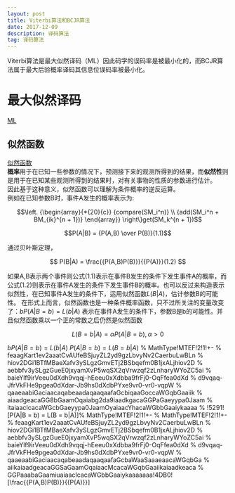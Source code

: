 ```yaml
---
layout: post
title: Viterbi算法和BCJR算法
date: 2017-12-09
description: 译码算法
tag: 译码算法
---
```


Viterbi算法是最大似然译码（ML）因此码字的误码率是被最小化的，而BCJR算法属于最大后验概率译码其信息位误码率被最小化。

# 最大似然译码

[ML](https://zh.wikipedia.org/wiki/%E6%9C%80%E5%A4%A7%E4%BC%BC%E7%84%B6%E4%BC%B0%E8%AE%A1 "https://zh.wikipedia.org/wiki/%E6%9C%80%E5%A4%A7%E4%BC%BC%E7%84%B6%E4%BC%B0%E8%AE%A1")

## 似然函数

[似然函数](https://zh.wikipedia.org/wiki/%E4%BC%BC%E7%84%B6%E5%87%BD%E6%95%B0 "https://zh.wikipedia.org/wiki/%E4%BC%BC%E7%84%B6%E5%87%BD%E6%95%B0")
<br />
**概率**用于在已知一些参数的情况下，预测接下来的观测所得到的结果，而**似然性**则是用于在已知某些观测所得到的结果时，对有关事物的性质的参数进行估计。
<br />
因此基于这种意义，似然函数可以理解为条件概率的逆反运算。
<br />例如在已知参数B时，事件A发生的概率表示为:

$$\left. {\begin{array}{*{20}{c}}
  {compare(SM_i^n)} \\ 
  {add(SM_i^n + BM_{ik}^{n + 1})} 
\end{array}} \right\}get(SM_k^{n + 1})$$

$$P(A|B) = {P(A,B) \over P(B)}(1.1)$$

通过贝叶斯定理，

$$ P(B|A) = \frac{{P(A,B)P(B)}}{{P(A)}}(1.2) $$

如果A,B表示两个事件则公式(1.1)表示在事件B发生的条件下发生事件A的概率，而公式(1.2)则表示在事件A发生的条件下发生事件B的概率。也可以反过来构造表示似然性，在已知事件A发生的条件下，运用似然函数$L(B|A)$，估计参数B的可能性。
在形式上而言，似然函数也是一种条件概率函数，只不过所关注的变量改变了：$bP(A|B=b)=L(b|A)$ 表示在事件A发生的条件下，参数B是b的可能性。并且似然函数乘以一个正的常数之后仍然是似然函数

$$L(B=b|A)=\alpha P(A|B=b),\alpha > 0$$

$bP(A|B=b)=L(b|A)$ 
$P(A|B = b) = L(B = b|A)$
% MathType!MTEF!2!1!+-
% feaagKart1ev2aaatCvAUfeBSjuyZL2yd9gzLbvyNv2CaerbuLwBLn
% hiov2DGi1BTfMBaeXafv3ySLgzGmvETj2BSbqefm0B1jxALjhiov2D
% aebbfv3ySLgzGueE0jxyamXvP5wqSX2qVrwzqf2zLnharyWYoZC5ai
% baieYlf9irVeeu0dXdh9vqqj-hEeeu0xXdbba9frFj0-OqFfea0dXd
% d9vqaq-JfrVkFHe9pgea0dXdar-Jb9hs0dXdbPYxe9vr0-vr0-vqpW
% qaaeaabiGaciaacaqabeaadaqaaqaafaGcbiqaaGoccaWGqbGaaiik
% aiaadgeacaGG8bGaamOqaiabg2da9iaadkgacaGGPaGaeyypa0Jaam
% itaiaacIcacaWGcbGaeyypa0JaamOyaiaacYhacaWGbbGaaiykaaaa
% !5291!
\[P(A|B = b) = L(B = b|A)\]% MathType!MTEF!2!1!+-
% MathType!MTEF!2!1!+-
% feaagKart1ev2aaatCvAUfeBSjuyZL2yd9gzLbvyNv2CaerbuLwBLn
% hiov2DGi1BTfMBaeXafv3ySLgzGmvETj2BSbqefm0B1jxALjhiov2D
% aebbfv3ySLgzGueE0jxyamXvP5wqSX2qVrwzqf2zLnharyWYoZC5ai
% baieYlf9irVeeu0dXdh9vqqj-hEeeu0xXdbba9frFj0-OqFfea0dXd
% d9vqaq-JfrVkFHe9pgea0dXdar-Jb9hs0dXdbPYxe9vr0-vr0-vqpW
% qaaeaabiGaciaacaqabeaadaqaaqaafaGcbaWaaSaaaeaacaWGqbGa
% aiikaiaadgeacaGGSaGaamOqaiaacMcacaWGqbGaaiikaiaadkeaca
% GGPaaabaGaamiuaiaacIcacaWGbbGaaiykaaaaaaa!4DB0!
\[\frac{{P(A,B)P(B)}}{{P(A)}}\]